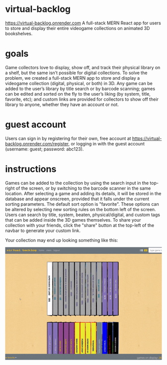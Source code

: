 # virtual-backlog
https://virtual-backlog.onrender.com
A full-stack MERN React app for users to store and display their entire videogame collections on animated 3D bookshelves.

# goals
Game collectors love to display, show off, and track their physical library on a shelf, but the same isn’t possible for digital collections. To solve the problem, we created a full-stack MERN app to store and display a videogame collection (digital, physical, or both) in 3D. Any game can be added to the user’s library by title search or by barcode scanning; games can be edited and sorted on the fly to the user’s liking (by system, title, favorite, etc); and custom links are provided for collectors to show off their library to anyone, whether they have an account or not.

# guest account
Users can sign in by registering for their own, free account at https://virtual-backlog.onrender.com/register, or logging in with the guest account (username: guest; password: abc123).

# instructions
Games can be added to the collection by using the search input in the top-right of the screen, or by switching to the barcode scanner in the same location. After selecting a game and adding its details, it will be stored in the database and appear onscreen, provided that it falls under the current sorting parameters. The default sort option is "favorite". These options can be altered by selecting new sorting rules on the bottom left of the screen. Users can search by title, system, beaten, physical/digital, and custom tags that can be added inside the 3D games themselves. To share your collection with your friends, click the "share" button at the top-left of the navbar to generate your custom link.

Your collection may end up looking something like this: 

![](virtual-backlog-demo.gif)
